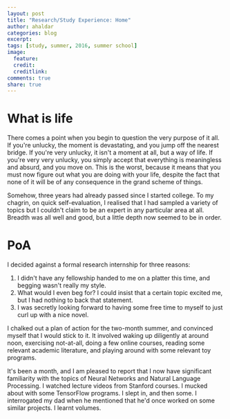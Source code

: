 ```yaml
---
layout: post
title: "Research/Study Experience: Home"
author: ahaldar
categories: blog
excerpt:
tags: [study, summer, 2016, summer school]
image:
  feature:
  credit: 
  creditlink: 
comments: true
share: true
---
```


# What is life
There comes a point when you begin to question the very purpose of it all. If you're unlucky, the moment is devastating, and you jump off the nearest bridge. If you're very unlucky, it isn't a moment at all, but a way of life. If you're very very unlucky, you simply accept that everything is meaningless and absurd, and you move on. This is the worst, because it means that you must now figure out what you are doing with your life, despite the fact that none of it will be of any consequence in the grand scheme of things.

Somehow, three years had already passed since I started college. To my chagrin, on quick self-evaluation, I realised that I had sampled a variety of topics but I couldn't claim to be an expert in any particular area at all. Breadth was all well and good, but a little depth now seemed to be in order.


# PoA
I decided against a formal research internship for three reasons:
1. I didn't have any fellowship handed to me on a platter this time, and begging wasn't really my style.
2. What would I even beg for? I could insist that a certain topic excited me, but I had nothing to back that statement.
3. I was secretly looking forward to having some free time to myself to just curl up with a nice novel.

I chalked out a plan of action for the two-month summer, and convinced myself that I would stick to it. It involved waking up diligently at around noon, exercising not-at-all, doing a few online courses, reading some relevant academic literature, and playing around with some relevant toy programs.

It's been a month, and I am pleased to report that I now have significant familiarity with the topics of Neural Networks and Natural Language Processing. I watched lecture videos from Stanford courses. I mucked about with some TensorFlow programs. I slept in, and then some. I interrogated my dad when he mentioned that he'd once worked on some similar projects. I learnt volumes.

